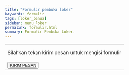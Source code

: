 ```yaml
---
title: "Formulir pembuka loker"
keywords: formulir
tags: [loker_banua]
sidebar: menu_loker
permalink: formulir.html
summary: Formulir Pembuka Loker.
--- 
```

<html lang="en">
<head>
    <meta charset="UTF-8">
    <meta name="viewport" content="width=device-width, initial-scale=1.0">
    <title>Kirim Formulir pembuka loker</title>
</head>
<body>
    <form action="sendmail.php" method="POST">
        <table>
            <tr>
                <td>
                    <p>Silahkan tekan kirim pesan untuk mengisi formulir</p>
                </td>
            </tr>
            <tr>
                <td>
                    <button type="submit" name="submit"><a href="mailto:master@mwns.my.id">KIRIM PESAN</a></button>
                </td>
            </tr>
        </table>
    </form>
</body>
</html>
